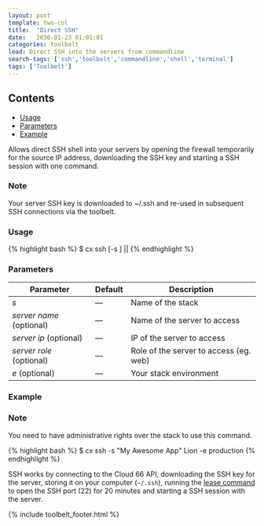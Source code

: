 ```yaml
---
layout: post
template: two-col
title:  "Direct SSH"
date:   2030-01-23 01:01:01
categories: toolbelt
lead: Direct SSH into the servers from commandline
search-tags: ['ssh','toolbelt','commandline','shell','terminal']
tags: ['Toolbelt']
---
```


<h2>Contents</h2>
<ul class="page-toc">
<li><a href="#usage">Usage</a></li>
<li><a href="#params">Parameters</a></li>
<li><a href="#example">Example</a></li>
</ul>

Allows direct SSH shell into your servers by opening the firewall temporarily for the source IP address, downloading the SSH key and starting a SSH session with one command.

<div class="notice">
	<h3>Note</h3>
	<p>Your server SSH key is downloaded to ~/.ssh and re-used in subsequent SSH connections via the toolbelt.</p>
</div>

<h3 id="usage">Usage</h3>
{% highlight bash %}
$ cx ssh [-s <stack>] <server name>|<server ip>|<server role>
{% endhighlight %}

<h3 id="params">Parameters</h3>

<table class='table table-bordered table-striped table-small'>
    <thead>
        <tr>
            <th align="center">Parameter</th>
            <th align="center">Default</th>
            <th align="center">Description</th>
        </tr>
    </thead>
    <tbody>
        <tr>
            <td><i>s</i></td>
            <td>&mdash;</td>
            <td>Name of the stack</td>
        </tr>
        <tr>
            <td><i>server name</i> (optional)</td>
            <td>&mdash;</td>
            <td>Name of the server to access</td>
        </tr>
        <tr>
            <td><i>server ip</i> (optional)</td>
            <td>&mdash;</td>
            <td>IP of the server to access</td>
        </tr>
        <tr>
            <td><i>server role</i> (optional)</td>
            <td>&mdash;</td>
            <td>Role of the server to access (eg. web)</td>
        </tr>
       <tr>
            <td><i>e</i> (optional)</td>
            <td>&mdash;</td>
            <td>Your stack environment</td>
        </tr>
    </tbody>
</table>

<h3 id="example">Example</h3>
<div class="notice">
	<h3>Note</h3>
	<p>You need to have administrative rights over the stack to use this command.</p>
</div>

{% highlight bash %}
$ cx ssh -s "My Awesome App" Lion -e production
{% endhighlight %}

SSH works by connecting to the Cloud 66 API, downloading the SSH key for the server, storing it on your computer (`~/.ssh`), running the [lease command](/cloud-66-toolbelt/lease.html) to open the SSH port (22) for 20 minutes and starting a SSH session with the server.

{% include toolbelt_footer.html %}
